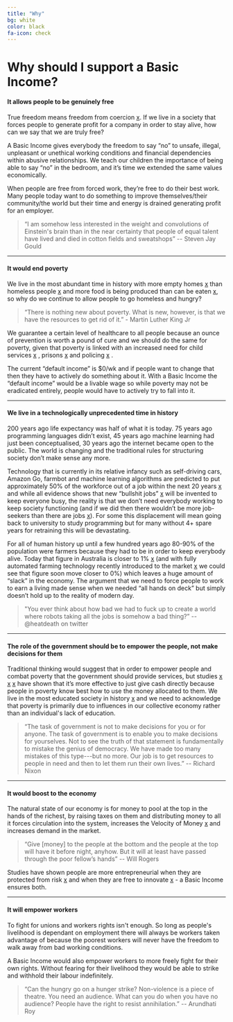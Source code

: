 ```yaml
---
title: "Why"
bg: white
color: black
fa-icon: check
---
```


# Why should I support a Basic Income?



#### It allows people to be genuinely free

True freedom means freedom from coercion [x](https://www.merriam-webster.com/dictionary/freedom). If we live in a society that forces people to generate profit for a company in order to stay alive, how can we say that we are truly free? 

A Basic Income gives everybody the freedom to say “no” to unsafe, illegal, unpleasant or unethical working conditions and financial dependencies within abusive relationships. We teach our children the importance of being able to say “no” in the bedroom, and it’s time we extended the same values economically.

When people are free from forced work, they’re free to do their best work. Many people today want to do something to improve themselves/their community/the world but their time and energy is drained generating profit for an employer. 

> “I am somehow less interested in the weight and convolutions of Einstein's brain than in the near certainty that people of equal talent have lived and died in cotton fields and sweatshops” -- Steven Jay Gould

---

#### It would end poverty
We live in the most abundant time in history with more empty homes [x](https://www.domain.com.au/news/empty-homes-the-economic-reasons-behind-investors-keeping-properties-vacant-20170404-gvdc7l/) than homeless people [x](http://www.homelessnessaustralia.org.au/index.php/about-homelessness/homeless-statistics) and more food is being produced than can be eaten [x](https://theconversation.com/melbourne-wastes-200-kg-of-food-per-person-a-year-its-time-to-get-serious-60236), so why do we continue to allow people to go homeless and hungry?

> “There is nothing new about poverty. What is new, however, is that we have the resources to get rid of it.” - Martin Luther King Jr

We guarantee a certain level of healthcare to all people because an ounce of prevention is worth a pound of cure and we should do the same for poverty, given that poverty is linked with an increased need for child services [x](http://www.sciencedirect.com/science/article/pii/S0190740916303358) , prisons [x](https://theconversation.com/grand-theft-auto-doesnt-cause-crime-but-poverty-and-alienation-will-56499) and policing [x](https://www.poverties.org/blog/poverty-and-crime) .

The current “default income” is $0/wk and if people want to change that then they have to actively do something about it. With a Basic Income the “default income” would be a livable wage so while poverty may not be eradicated entirely, people would have to actively try to fall into it. 

---

#### We live in a technologically unprecedented time in history 
200 years ago life expectancy was half of what it is today. 75 years ago programming languages didn’t exist, 45 years ago machine learning had just been conceptualised, 30 years ago the internet became open to the public. The world is changing and the traditional rules for structuring society don’t make sense any more.

Technology that is currently in its relative infancy such as self-driving cars, Amazon Go, farmbot and machine learning algorithms are predicted to put approximately 50% of the workforce out of a job within the next 20 years [x](http://www.eng.ox.ac.uk/about/news/new-study-shows-nearly-half-of-us-jobs-at-risk-of-computerisation) and while all evidence shows that new “bullshit jobs” [x](http://www.canberratimes.com.au/national/public-service/the-modern-phenomenon-of-bullshit-jobs-20130831-2sy3j.html) will be invented to keep everyone busy, the reality is that we don’t need everybody working to keep society functioning (and if we did then there wouldn’t be more job-seekers than there are jobs [x](https://www.theguardian.com/business/2016/oct/31/only-one-job-advertised-for-every-six-low-skilled-jobseekers-report)). For some this displacement will mean going back to university to study programming but for many without 4+ spare years for retraining this will be devastating. 

For all of human history up until a few hundred years ago 80-90% of the population were farmers because they had to be in order to keep everybody alive. Today that figure in Australia is closer to 1% [x](http://www.nff.org.au/farm-facts.html) (and with fully automated farming technology recently introduced to the market [x](https://www.youtube.com/watch?v=uNkADHZStDE) we could see that figure soon move closer to 0%) which leaves a huge amount of “slack” in the economy. The argument that we need to force people to work to earn a living made sense when we needed “all hands on deck” but simply doesn’t hold up to the reality of modern day.

> "You ever think about how bad we had to fuck up to create a world where robots taking all the jobs is somehow a bad thing?” -- @heatdeath on twitter

---

#### The role of the government should be to empower the people, not make decisions for them

Traditional thinking would suggest that in order to empower people and combat poverty that the government should provide services, but studies [x](https://www.youtube.com/watch?v=bArH8r8jJ4g) [x](http://www.scottsantens.com/giving-goods-and-services-vs-giving-money) [x](https://www.youtube.com/watch?v=ytg-Uk5eOww) have shown that it’s more effective to just give cash directly because people in poverty know best how to use the money allocated to them. We live in the most educated society in history [x](https://theconversation.com/the-world-is-more-educated-than-its-ever-been-how-51224) and we need to acknowledge that poverty is primarily due to influences in our collective economy rather than an individual's lack of education.

> “The task of government is not to make decisions for you or for anyone. The task of government is to enable you to make decisions for yourselves. Not to see the truth of that statement is fundamentally to mistake the genius of democracy. We have made too many mistakes of this type---but no more. Our job is to get resources to people in need and then to let them run their own lives.” --  Richard Nixon 

***

#### It would boost to the economy

The natural state of our economy is for money to pool at the top in the hands of the richest, by raising taxes on them and distributing money to all it forces circulation into the system, increases the Velocity of Money [x](http://tim-ellis.com/post/80787565427/on-stimulus-and-the-velocity-of-money-a-parable) and increases demand in the market. 

> “Give [money] to the people at the bottom and the people at the top will have it before night, anyhow. But it will at least have passed through the poor fellow’s hands” -- Will Rogers

Studies have shown people are more entrepreneurial when they are protected from risk [x](http://equitablegrowth.org/equitablog/protecting-against-risk-can-help-boost-u-s-entrepreneurship/) and when they are free to innovate [x](https://www.washingtonpost.com/news/wonk/wp/2015/03/26/wonkbook-how-welfare-encourages-people-to-start-businesses/?utm_term=.7a6bd8283b9c) - a Basic Income ensures both. 

____

#### It will empower workers

To fight for unions and workers rights isn't enough. So long as people's livelihood is dependant on employment there will always be workers taken advantage of because the poorest workers will never have the freedom to walk away from bad working conditions. 

A Basic Income would also empower workers to more freely fight for their own rights. Without fearing for their livelihood they would be able to strike and withhold their labour indefinitely. 

> “Can the hungry go on a hunger strike? Non-violence is a piece of theatre. You need an audience. What can you do when you have no audience? People have the right to resist annihilation.” -- Arundhati Roy
